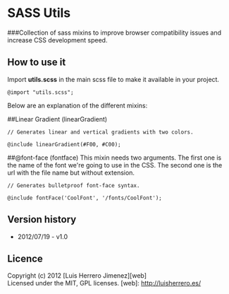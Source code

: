 # SASS Utils

###Collection of sass mixins to improve browser compatibility issues and increase CSS development speed.



## How to use it
Import **utils.scss** in the main scss file to make it available in your project.

```
@import "utils.scss";
```

Below are an explanation of the different mixins:

##Linear Gradient (linearGradient)

```
// Generates linear and vertical gradients with two colors.

@include linearGradient(#F00, #C00);
```

##@font-face (fontface)
This mixin needs two arguments.
The first one is the name of the font we're going to use in the CSS. The second one is the url with the file name but without extension.

```
// Generates bulletproof font-face syntax.

@include fontFace('CoolFont', '/fonts/CoolFont');
```


## Version history

* 2012/07/19 - v1.0



## Licence
Copyright (c) 2012 [Luis Herrero Jimenez][web]  
Licensed under the MIT, GPL licenses.
[web]: http://luisherrero.es/
